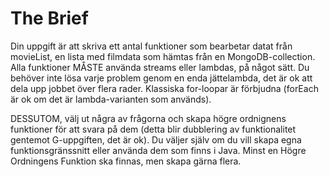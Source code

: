 # The Brief
Din uppgift är att skriva ett antal funktioner som bearbetar datat från movieList, en lista med filmdata som hämtas från en MongoDB-collection. Alla funktioner MÅSTE använda streams eller lambdas, på något sätt. Du behöver inte lösa varje problem genom en enda jättelambda, det är ok att dela upp jobbet över flera rader. Klassiska for-loopar är förbjudna (forEach är ok om det är lambda-varianten som används).

DESSUTOM, välj ut några av frågorna och skapa högre ordnignens funktioner för att svara på dem (detta blir dubblering av funktionalitet gentemot G-uppgiften, det är ok). Du väljer själv om du vill skapa egna funktionsgränssnitt eller använda dem som finns i Java. Minst en Högre Ordningens Funktion ska finnas, men skapa gärna flera.
